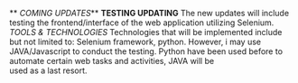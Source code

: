** *COMING UPDATES***
**TESTING UPDATING**
The new updates will include testing the frontend/interface of the web application utilizing Selenium.
*TOOLS & TECHNOLOGIES*
Technologies that will be implemented include but not limited to: Selenium framework, python. 
However, i may use JAVA/Javascript to conduct the testing.
Python have been used before to automate certain web tasks and activities, JAVA will be\
used as a last resort.
